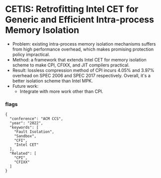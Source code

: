 # CETIS: Retrofitting Intel CET for Generic and Efficient Intra-process Memory Isolation
- Problem: existing intra-process memory isolation mechanisms suffers from high performance overhead, which makes promising protection policy impractical.
- Method: a framework that extends Intel CET for memory isolation scheme to make CPI, CFIXX, and JIT compilers practical.
- Result: lossless compression method of CPI incurs 4.05% and 3.97% overhead on SPEC 2006 and SPEC 2017 respectively. Overall, it's a better isolation scheme than Intel MPK.
- Future work:
  - Integrate with more work other than CPI.


### flags
```
{
  "conference": "ACM CCS",
  "year": "2022",
  "keywords": [
    "Fault Isolation",
    "Sandbox",
    "CFI",
    "Intel CET"
  ],
  "Related": [
    "CPI",
    "CFIXX"
  ]
}
```
